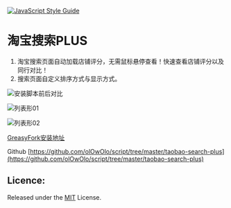 [![JavaScript Style Guide](https://img.shields.io/badge/code_style-standard-brightgreen.svg)](https://standardjs.com)
# 淘宝搜索PLUS
1. 淘宝搜索页面自动加载店铺评分，无需鼠标悬停查看！快速查看店铺评分以及同行对比！
2. 搜索页面自定义排序方式与显示方式。

![安装脚本前后对比](https://raw.githubusercontent.com/olOwOlo/script/master/taobao-search-plus/img/taobao01.jpg)

![列表形01](https://raw.githubusercontent.com/olOwOlo/script/master/taobao-search-plus/img/taobao02.png)

![列表形02](https://raw.githubusercontent.com/olOwOlo/script/master/taobao-search-plus/img/taobao03.png)

[GreasyFork安装地址](https://greasyfork.org/zh-CN/scripts/32140-淘宝搜索plus-taobao-search-plus)

Github [https://github.com/olOwOlo/script/tree/master/taobao-search-plus](https://github.com/olOwOlo/script/tree/master/taobao-search-plus)
## Licence:
Released under the [MIT](https://opensource.org/licenses/MIT) License.